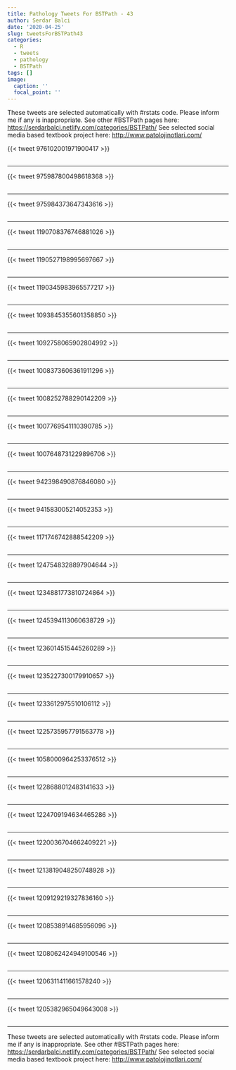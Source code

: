 ```yaml
---
title: Pathology Tweets For BSTPath - 43
author: Serdar Balci
date: '2020-04-25'
slug: tweetsForBSTPath43
categories:
  - R
  - tweets
  - pathology
  - BSTPath
tags: []
image:
  caption: ''
  focal_point: ''
---
```



These tweets are selected automatically with #rstats code. Please inform me if any is inappropriate.
See other #BSTPath pages here: https://serdarbalci.netlify.com/categories/BSTPath/ 
See selected social media based textbook project here: http://www.patolojinotlari.com/

{{< tweet 976102001971900417 >}}
<br>
<br>
<hr>
{{< tweet 975987800498618368 >}}
<br>
<br>
<hr>
{{< tweet 975984373647343616 >}}
<br>
<br>
<hr>
{{< tweet 1190708376746881026 >}}
<br>
<br>
<hr>
{{< tweet 1190527198995697667 >}}
<br>
<br>
<hr>
{{< tweet 1190345983965577217 >}}
<br>
<br>
<hr>
{{< tweet 1093845355601358850 >}}
<br>
<br>
<hr>
{{< tweet 1092758065902804992 >}}
<br>
<br>
<hr>
{{< tweet 1008373606361911296 >}}
<br>
<br>
<hr>
{{< tweet 1008252788290142209 >}}
<br>
<br>
<hr>
{{< tweet 1007769541110390785 >}}
<br>
<br>
<hr>
{{< tweet 1007648731229896706 >}}
<br>
<br>
<hr>
{{< tweet 942398490876846080 >}}
<br>
<br>
<hr>
{{< tweet 941583005214052353 >}}
<br>
<br>
<hr>
{{< tweet 1171746742888542209 >}}
<br>
<br>
<hr>
{{< tweet 1247548328897904644 >}}
<br>
<br>
<hr>
{{< tweet 1234881773810724864 >}}
<br>
<br>
<hr>
{{< tweet 1245394113060638729 >}}
<br>
<br>
<hr>
{{< tweet 1236014515445260289 >}}
<br>
<br>
<hr>
{{< tweet 1235227300179910657 >}}
<br>
<br>
<hr>
{{< tweet 1233612975510106112 >}}
<br>
<br>
<hr>
{{< tweet 1225735957791563778 >}}
<br>
<br>
<hr>
{{< tweet 1058000964253376512 >}}
<br>
<br>
<hr>
{{< tweet 1228688012483141633 >}}
<br>
<br>
<hr>
{{< tweet 1224709194634465286 >}}
<br>
<br>
<hr>
{{< tweet 1220036704662409221 >}}
<br>
<br>
<hr>
{{< tweet 1213819048250748928 >}}
<br>
<br>
<hr>
{{< tweet 1209129219327836160 >}}
<br>
<br>
<hr>
{{< tweet 1208538914685956096 >}}
<br>
<br>
<hr>
{{< tweet 1208062424949100546 >}}
<br>
<br>
<hr>
{{< tweet 1206311411661578240 >}}
<br>
<br>
<hr>
{{< tweet 1205382965049643008 >}}
<br>
<br>
<hr>


These tweets are selected automatically with #rstats code. Please inform me if any is inappropriate.
See other #BSTPath pages here: https://serdarbalci.netlify.com/categories/BSTPath/ 
See selected social media based textbook project here: http://www.patolojinotlari.com/
